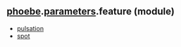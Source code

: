 ## [phoebe](phoebe.md).[parameters](phoebe.parameters.md).feature (module)

* [pulsation](phoebe.parameters.feature.pulsation.md)
* [spot](phoebe.parameters.feature.spot.md)
